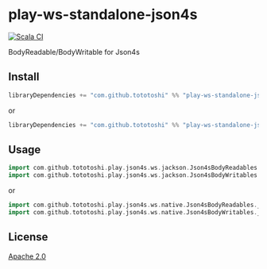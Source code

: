 # play-ws-standalone-json4s

[![Scala CI](https://github.com/tototoshi/play-ws-standalone-json4s/actions/workflows/scala.yml/badge.svg)](https://github.com/tototoshi/play-ws-standalone-json4s/actions/workflows/scala.yml)

BodyReadable/BodyWritable for Json4s


## Install

```scala
libraryDependencies += "com.github.tototoshi" %% "play-ws-standalone-json4s-jackson" % "0.3.0"
```

or

```scala
libraryDependencies += "com.github.tototoshi" %% "play-ws-standalone-json4s-native" % "0.3.0"
```

## Usage


```scala
import com.github.tototoshi.play.json4s.ws.jackson.Json4sBodyReadables._
import com.github.tototoshi.play.json4s.ws.jackson.Json4sBodyWritables._
```

or

```scala
import com.github.tototoshi.play.json4s.ws.native.Json4sBodyReadables._
import com.github.tototoshi.play.json4s.ws.native.Json4sBodyWritables._
```

## License

[Apache 2.0](https://www.apache.org/licenses/LICENSE-2.0)
